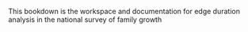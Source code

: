 This bookdown is the workspace and documentation for edge duration analysis in the national survey of family growth 

